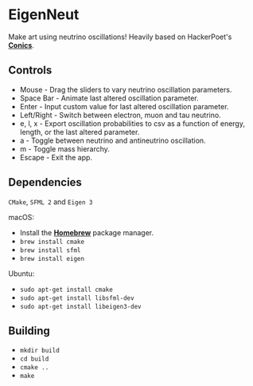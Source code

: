# EigenNeut
Make art using neutrino oscillations! Heavily based on HackerPoet's [**Conics**](https://github.com/HackerPoet/Conics).

## Controls
* Mouse - Drag the sliders to vary neutrino oscillation parameters.
* Space Bar - Animate last altered oscillation parameter.
* Enter - Input custom value for last altered oscillation parameter.
* Left/Right - Switch between electron, muon and tau neutrino.
* e, l, x - Export oscillation probabilities to csv as a function of energy, length, or the last altered parameter.
* a - Toggle between neutrino and antineutrino oscillation.
* m - Toggle mass hierarchy.
* Escape - Exit the app.

## Dependencies
`CMake`, `SFML 2` and `Eigen 3`

macOS:
* Install the [**Homebrew**](https://brew.sh) package manager.
* `brew install cmake`
* `brew install sfml`
* `brew install eigen`

Ubuntu:
* `sudo apt-get install cmake`
* `sudo apt-get install libsfml-dev`
* `sudo apt-get install libeigen3-dev`

## Building

* `mkdir build`
* `cd build`
* `cmake ..`
* `make`